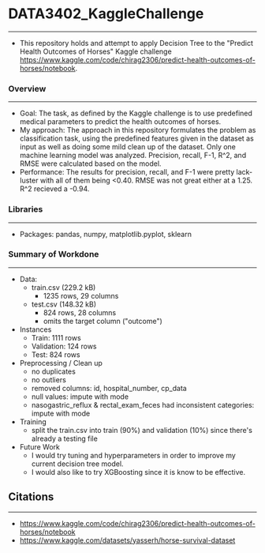 # DATA3402_KaggleChallenge
***************************************
- This repository holds and attempt to apply Decision Tree to the "Predict Health Outcomes of Horses" Kaggle challenge https://www.kaggle.com/code/chirag2306/predict-health-outcomes-of-horses/notebook.

### Overview
***************************************
- Goal: The task, as defined by the Kaggle challenge is to use predefined medical parameters to predict the health outcomes of horses.
- My approach: The approach in this repository formulates the problem as classification task, using the predefined features given in the dataset as input as well as doing some mild clean up of the dataset. Only one machine learning model was analyzed. Precision, recall, F-1, R^2, and RMSE were calculated based on the model.
- Performance: The results for precision, recall, and F-1 were pretty lack-luster with all of them being <0.40. RMSE was not great either at a 1.25. R^2 recieved a -0.94.

### Libraries
***************************************
- Packages: pandas, numpy, matplotlib.pyplot, sklearn

### Summary of Workdone
***************************************
- Data:
  - train.csv (229.2 kB)
    - 1235 rows, 29 columns
  - test.csv (148.32 kB)
    - 824 rows, 28 columns
    - omits the target column ("outcome")
- Instances
    - Train: 1111 rows
    - Validation: 124 rows
    - Test: 824 rows
- Preprocessing / Clean up
  - no duplicates
  - no outliers
  - removed columns: id, hospital_number, cp_data 
  - null values: impute with mode
  - nasogastric_reflux & rectal_exam_feces had inconsistent categories: impute with mode
- Training
  - split the train.csv into train (90%) and validation (10%) since there's already a testing file
- Future Work
  - I would try tuning and hyperparameters in order to improve my current decision tree model.
  - I would also like to try XGBoosting since it is know to be effective.

 ## Citations
 ***************************************
 - https://www.kaggle.com/code/chirag2306/predict-health-outcomes-of-horses/notebook
 - https://www.kaggle.com/datasets/yasserh/horse-survival-dataset
